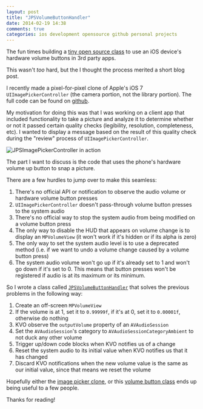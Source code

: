 ```yaml
---
layout: post
title: "JPSVolumeButtonHandler"
date: 2014-02-19 14:38
comments: true
categories: ios development opensource github personal projects
---
```

The fun times building a [tiny open source class](https://github.com/jpsim/JPSVolumeButtonHandler) to use an iOS device's hardware volume buttons in 3rd party apps.

This wasn't *too* hard, but the I thought the process merited a short blog post.

I recently made a pixel-for-pixel clone of Apple's iOS 7 `UIImagePickerController` (the camera portion, not the library portion). The full code can be found on [github](https://github.com/jpsim/JPSImagePickerController).

My motivation for doing this was that I was working on a client app that included functionality to take a picture and analyze it to determine whether or not it passed certain quality checks (legibility, resolution, completeness, etc). I wanted to display a message based on the result of this quality check during the "review" process of `UIImagePickerController`.

![JPSImagePickerController in action](https://raw.github.com/jpsim/JPSImagePickerController/master/screenshots.png)

The part I want to discuss is the code that uses the phone's hardware volume up button to snap a picture.

There are a few hurdles to jump over to make this seamless:

1. There's no official API or notification to observe the audio volume or hardware volume button presses
2. `UIImagePickerController` doesn't pass-through volume button presses to the system audio
3. There's no official way to stop the system audio from being modified on a volume button press
4. The only way to disable the HUD that appears on volume change is to display an `MPVolumeView` (it won't work if it's hidden or if its alpha is zero)
5. The only way to set the system audio level is to use a deprecated method (i.e. if we want to undo a volume change caused by a volume button press)
6. The system audio volume won't go up if it's already set to 1 and won't go down if it's set to 0. This means that button presses won't be registered if audio is at its maximum or its minimum.

So I wrote a class called [`JPSVolumeButtonHandler`](https://github.com/jpsim/JPSVolumeButtonHandler) that solves the previous problems in the following way:

1. Create an off-screen `MPVolumeView`
2. If the volume is at 1, set it to `0.99999f`, if it's at 0, set it to `0.00001f`, otherwise do nothing
3. KVO observe the `outputVolume` property of an `AVAudioSession`
4. Set the `AVAudioSession`'s category to `AVAudioSessionCategoryAmbient` to not duck any other volume
5. Trigger up/down code blocks when KVO notifies us of a change
6. Reset the system audio to its initial value when KVO notifies us that it has changed
7. Discard KVO notifications when the new volume value is the same as our initial value, since that means we reset the volume

Hopefully either the [image picker clone](https://github.com/jpsim/JPSImagePickerController), or this [volume button class](https://github.com/jpsim/JPSVolumeButtonHandler) ends up being useful to a few people.

Thanks for reading!